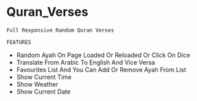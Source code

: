 # Quran_Verses

`Full Responsive Random Quran Verses`

`FEATURES`
- Random Ayah On Page Loaded Or Reloaded Or Click On Dice
- Translate From Arabic To English And Vice Versa
- Favourites List And You Can Add Or Remove Ayah From List
- Show Current Time
- Show Weather
- Show Current Date
